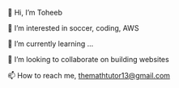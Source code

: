 👋 Hi, I’m Toheeb

👀 I’m interested in soccer, coding, AWS

🌱 I’m currently learning ...

💞️ I’m looking to collaborate on building websites

📫 How to reach me, themathtutor13@gmail.com
